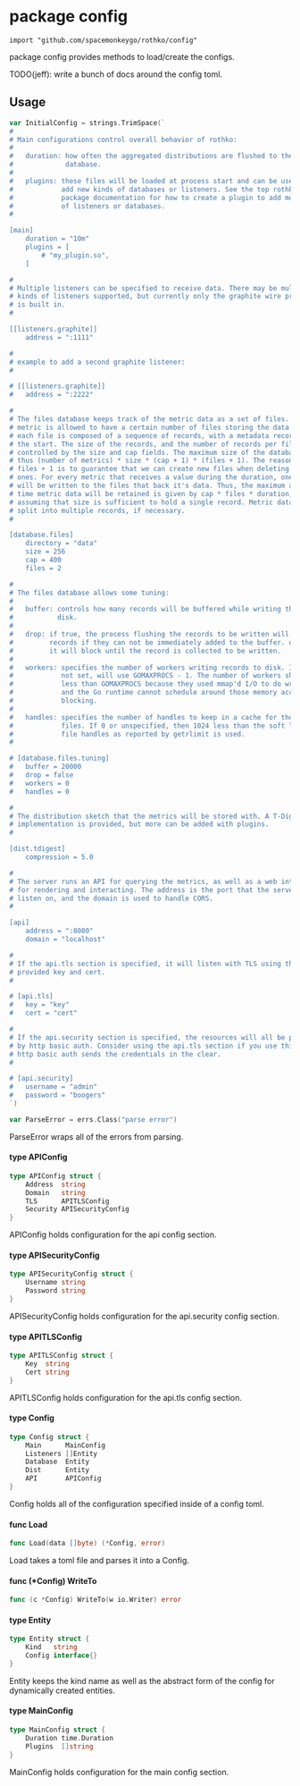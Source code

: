 # package config

`import "github.com/spacemonkeygo/rothko/config"`

package config provides methods to load/create the configs.

TODO(jeff): write a bunch of docs around the config toml.

## Usage

```go
var InitialConfig = strings.TrimSpace(`
#
# Main configurations control overall behavior of rothko:
#
#	duration: how often the aggregated distributions are flushed to the
#	          database.
#
#	plugins: these files will be loaded at process start and can be used to
#	         add new kinds of databases or listeners. See the top rothko
#	         package documentation for how to create a plugin to add more kinds
#	         of listeners or databases.
#

[main]
	duration = "10m"
	plugins = [
		# "my_plugin.so",
	]

#
# Multiple listeners can be specified to receive data. There may be multiple
# kinds of listeners supported, but currently only the graphite wire protocol
# is built in.
#

[[listeners.graphite]]
	address = ":1111"

#
# example to add a second graphite listener:
#

# [[listeners.graphite]]
# 	address = ":2222"

#
# The files database keeps track of the metric data as a set of files. Each
# metric is allowed to have a certain number of files storing the data and
# each file is composed of a sequence of records, with a metadata record at
# the start. The size of the records, and the number of records per file is
# controlled by the size and cap fields. The maximum size of the database is
# thus (number of metrics) * size * (cap + 1) * (files + 1). The reason for
# files + 1 is to guarantee that we can create new files when deleting old
# ones. For every metric that receives a value during the duration, one record 
# will be written to the files that back it's data. Thus, the maximum amount of
# time metric data will be retained is given by cap * files * duration, 
# assuming that size is sufficient to hold a single record. Metric data will be
# split into multiple records, if necessary.
#

[database.files]
	directory = "data"
	size = 256
	cap = 400
	files = 2

#
# The files database allows some tuning:
#
#	buffer: controls how many records will be buffered while writing them to
#	        disk.
#
#	drop: if true, the process flushing the records to be written will drop
#	      records if they can not be immediately added to the buffer. otherwise
#	      it will block until the record is collected to be written.
#
#	workers: specifies the number of workers writing records to disk. If 0 or
#	         not set, will use GOMAXPROCS - 1. The number of workers should be
#	         less than GOMAXPROCS because they used mmap'd I/O to do writing,
#	         and the Go runtime cannot schedule around those memory accesses
#	         blocking.
#
#	handles: specifies the number of handles to keep in a cache for the metric
#	         files. If 0 or unspecified, then 1024 less than the soft limit of
#	         file handles as reported by getrlimit is used.
#

# [database.files.tuning]
# 	buffer = 20000
# 	drop = false
# 	workers = 0
# 	handles = 0

#
# The distribution sketch that the metrics will be stored with. A T-Digest
# implementation is provided, but more can be added with plugins.
#

[dist.tdigest]
	compression = 5.0

#
# The server runs an API for querying the metrics, as well as a web interface
# for rendering and interacting. The address is the port that the server will
# listen on, and the domain is used to handle CORS.
#

[api]
	address = ":8080"
	domain = "localhost"

#
# If the api.tls section is specified, it will listen with TLS using the
# provided key and cert.
#

# [api.tls]
# 	key = "key"
# 	cert = "cert"

#
# If the api.security section is specified, the resources will all be protected
# by http basic auth. Consider using the api.tls section if you use this as
# http basic auth sends the credentials in the clear.
#

# [api.security]
# 	username = "admin"
# 	password = "boogers"
`)
```

```go
var ParseError = errs.Class("parse error")
```
ParseError wraps all of the errors from parsing.

#### type APIConfig

```go
type APIConfig struct {
	Address  string
	Domain   string
	TLS      APITLSConfig
	Security APISecurityConfig
}
```

APIConfig holds configuration for the api config section.

#### type APISecurityConfig

```go
type APISecurityConfig struct {
	Username string
	Password string
}
```

APISecurityConfig holds configuration for the api.security config section.

#### type APITLSConfig

```go
type APITLSConfig struct {
	Key  string
	Cert string
}
```

APITLSConfig holds configuration for the api.tls config section.

#### type Config

```go
type Config struct {
	Main      MainConfig
	Listeners []Entity
	Database  Entity
	Dist      Entity
	API       APIConfig
}
```

Config holds all of the configuration specified inside of a config toml.

#### func  Load

```go
func Load(data []byte) (*Config, error)
```
Load takes a toml file and parses it into a Config.

#### func (*Config) WriteTo

```go
func (c *Config) WriteTo(w io.Writer) error
```

#### type Entity

```go
type Entity struct {
	Kind   string
	Config interface{}
}
```

Entity keeps the kind name as well as the abstract form of the config for
dynamically created entities.

#### type MainConfig

```go
type MainConfig struct {
	Duration time.Duration
	Plugins  []string
}
```

MainConfig holds configuration for the main config section.
